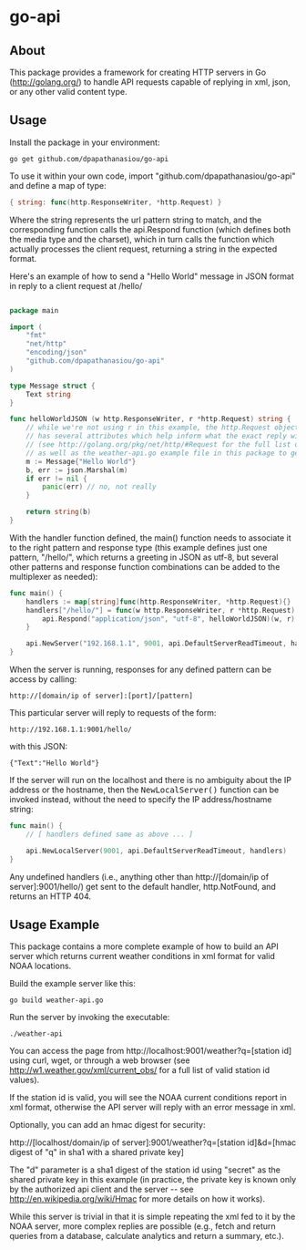 go-api
======

About
-----

This package provides a framework for creating HTTP servers in Go (http://golang.org/) to handle API requests capable of replying in xml, json, or any other valid content type. 

Usage
-----

Install the package in your environment:

```
go get github.com/dpapathanasiou/go-api
```

To use it within your own code, import "github.com/dpapathanasiou/go-api" and define a map of type:

```go
{ string: func(http.ResponseWriter, *http.Request) }
```

Where the string represents the url pattern string to match, and the corresponding function calls the api.Respond function (which defines both the media type and the charset), which in turn calls the function which actually processes the client request, returning a string in the expected format.

Here's an example of how to send a "Hello World" message in JSON format in reply to a client request at /hello/

```go

package main

import (
    "fmt"
    "net/http"
    "encoding/json"
    "github.com/dpapathanasiou/go-api"
)

type Message struct {
    Text string
}

func helloWorldJSON (w http.ResponseWriter, r *http.Request) string {
    // while we're not using r in this example, the http.Request object
    // has several attributes which help inform what the exact reply will be
    // (see http://golang.org/pkg/net/http/#Request for the full list of attributes,
    // as well as the weather-api.go example file in this package to get an idea of what's possible)
    m := Message{"Hello World"}
    b, err := json.Marshal(m)
    if err != nil { 
        panic(err) // no, not really
    }

    return string(b)
}
```

With the handler function defined, the main() function needs to associate it to the right pattern and response type (this example defines just one pattern, "/hello/", which returns a greeting in JSON as utf-8, but several other patterns and response function combinations can be added to the multiplexer as needed):

```go
func main() {
	handlers := map[string]func(http.ResponseWriter, *http.Request){}
	handlers["/hello/"] = func(w http.ResponseWriter, r *http.Request) {
		api.Respond("application/json", "utf-8", helloWorldJSON)(w, r)
	}

	api.NewServer("192.168.1.1", 9001, api.DefaultServerReadTimeout, handlers)
}
```

When the server is running, responses for any defined pattern can be access by calling:

```
http://[domain/ip of server]:[port]/[pattern]
```

This particular server will reply to requests of the form:

```
http://192.168.1.1:9001/hello/
```

with this JSON:

```
{"Text":"Hello World"}
```

If the server will run on the localhost and there is no ambiguity about the IP address or the hostname, then the <tt>NewLocalServer()</tt> function can be invoked instead, without the need to specify the IP address/hostname string: 

```go
func main() {
	// [ handlers defined same as above ... ]

	api.NewLocalServer(9001, api.DefaultServerReadTimeout, handlers)
}
```

Any undefined handlers (i.e., anything other than http://[domain/ip of server]:9001/hello/) get sent to the default handler, http.NotFound, and returns an HTTP 404.

Usage Example
-------------

This package contains a more complete example of how to build an API server which returns current weather conditions in xml format for valid NOAA locations.

Build the example server like this:

```
go build weather-api.go
```

Run the server by invoking the executable:

```
./weather-api
```

You can access the page from http://localhost:9001/weather?q=[station id] using curl, wget, or through a web browser (see http://w1.weather.gov/xml/current_obs/ for a full list of valid station id values).

If the station id is valid, you will see the NOAA current conditions report in xml format, otherwise the API server will reply with an error message in xml.

Optionally, you can add an hmac digest for security:

http://[localhost/domain/ip of server]:9001/weather?q=[station id]&d=[hmac digest of "q" in sha1 with a shared private key]

The "d" parameter is a sha1 digest of the station id using "secret" as the shared private key in this example (in practice, the private key is known only by the authorized api client and the server -- see http://en.wikipedia.org/wiki/Hmac for more details on how it works).

While this server is trivial in that it is simple repeating the xml fed to it by the NOAA server, more complex replies are possible (e.g., fetch and return queries from a database, calculate analytics and return a summary, etc.).
